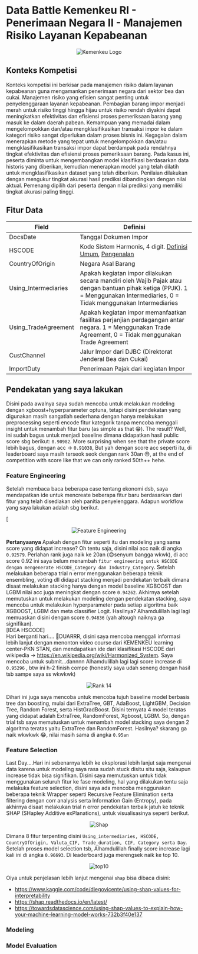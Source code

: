 # Data Battle Kemenkeu RI - Penerimaan Negara II - Manajemen Risiko Layanan Kepabeanan

<p align="center">
  <img src="https://3.bp.blogspot.com/-AuZmxe77T_k/WssHJWNtEjI/AAAAAAAAVPw/k13CLs_MXy8VdPs8iDWZjbLr2EncWgdWQCLcBGAs/w1200-h630-p-k-no-nu/kemenkeu.png" alt="Kemenkeu Logo">
</p>

## Konteks Kompetisi
Konteks kompetisi ini berkisar pada manajemen risiko dalam layanan kepabeanan guna mengamankan penerimaan negara dari sektor bea dan cukai. Manajemen risiko yang efisien sangat penting untuk penyelenggaraan layanan kepabeanan. Pembagian barang impor menjadi merah untuk risiko tinggi hingga hijau untuk risiko rendah diyakini dapat meningkatkan efektivitas dan efisiensi proses pemeriksaan barang yang masuk ke dalam daerah pabean. Kemampuan yang memadai dalam mengelompokkan dan/atau mengklasifikasikan transaksi impor ke dalam kategori risiko sangat diperlukan dalam proses bisnis ini. Kegagalan dalam menerapkan metode yang tepat untuk mengelompokkan dan/atau mengklasifikasikan transaksi impor dapat berdampak pada rendahnya tingkat efektivitas dan efisiensi proses pemeriksaan barang. Pada kasus ini, peserta diminta untuk mengembangkan model klasifikasi berdasarkan data historis yang diberikan, kemudian menerapkan model yang telah dilatih untuk mengklasifikasikan dataset yang telah diberikan. Penilaian dilakukan dengan mengukur tingkat akurasi hasil prediksi dibandingkan dengan nilai aktual. Pemenang dipilih dari peserta dengan nilai prediksi yang memiliki tingkat akurasi paling tinggi.

## Fitur Data

| Field                | Definisi                                                   |
|----------------------|------------------------------------------------------------|
| DocsDate             | Tanggal Dokumen Impor                                      |
| HSCODE               | Kode Sistem Harmonis, 4 digit. [Definisi Umum](https://en.wikipedia.org/wiki/Harmonized_System), [Pengenalan](https://klc2.kemenkeu.go.id/kms/knowledge/klc1-klasifikasi-kepabeanan-dan-cukai/detail/)|
| CountryOfOrigin      | Negara Asal Barang                                         |
| Using_Intermediaries | Apakah kegiatan impor dilakukan secara mandiri oleh Wajib Pajak atau dengan bantuan pihak ketiga (PPJK). 1 = Menggunakan Intermediaries, 0 = Tidak menggunakan Intermediaries |
| Using_TradeAgreement  | Apakah kegiatan impor memanfaatkan fasilitas perjanjian perdagangan antar negara. 1 = Menggunakan Trade Agreement, 0 = Tidak menggunakan Trade Agreement |
| CustChannel          | Jalur Impor dari DJBC (Direktorat Jenderal Bea dan Cukai)   |
| ImportDuty           | Penerimaan Pajak dari kegiatan Impor                        |

## Pendekatan yang saya lakukan
Disini pada awalnya saya sudah mencoba untuk melakukan modeling dengan xgboost+hyperparameter optuna, tetapi disini pendekatan yang digunakan masih sangatlah sederhana dengan hanya melakukan preprocessing seperti encode fitur kategorik tanpa mencoba menggali insight untuk menambah fitur baru (as simple as that 😁). The result?
Well, ini sudah bagus untuk menjadi baseline dimana didapatkan hasil public score sbg berikut: `0.90982`. More surprising when see that the private score lebih bagus, dengan acc -> `0.91038`, But yah dengan score acc seperti itu, di leaderboard saya masih terseok seok dengan rank 30an 😓, at the end of competition with score like that we can only ranked 50th++ hehe.

### Feature Engineering
Setelah membaca baca beberapa case tentang ekonomi dsb, saya mendapatkan ide untuk mencreate beberapa fitur baru berdasarkan dari fitur yang telah disediakan oleh panitia penyelenggara. Adapun workflow yang saya lakukan adalah sbg berikut. 

[<p align="center">
  <img src="https://drive.google.com/uc?export=view&id=15xlf1wFZa1EAHFmdxDlSLBw8bPxq3rj4" alt="Feature Engineering">
</p>

**Pertanyaanya** Apakah dengan fitur seperti itu dan modeling yang sama score yang didapat increase? Oh tentu saja, disini nilai acc naik di angka `0.92579`. Perlahan rank juga naik ke 20an (😊senyum bangga wkwk), di acc score 0.92 ini saya belum menambah `fitur engineering untuk HSCODE dengan mengenerate HSCODE_Category dan Industry_Category`. Setelah melakukan beberapa trial n error menggunakan beberapa teknik ensembling, voting dll didapat stacking menjadi pendekatan terbaik dimana disaat melakukan stacking hanya dengan model baseline XGBOOST dan LGBM nilai acc juga meningkat dengan score `0.94262`. Akhirnya setelah memutuskan untuk melakukan modeling dengan pendekatan stacking, saya mencoba untuk melakukan hyperparameter pada setiap algoritma baik XGBOOST, LGBM dan meta classifier Logit. Hasilnya? Alhamdulillah lagi lagi memuaskan disini dengan score `0.94836` (yah altough naiknya ga signifikan). <br>
[IDEA HSCODE]<br>
Hari berganti hari.... 🧨DUARRR, disini saya mencoba menggali informasi lebih lanjut dengan menonton video course dari KEMENKEU learning center-PKN STAN, dan mendapatkan ide dari klasifikasi HSCODE dari wikipedia -> https://en.wikipedia.org/wiki/Harmonized_System. Saya mencoba untuk submit...dannnn Alhamdulillah lagi lagi score increase di `0.95296`
, btw ini h-2 finish compe (honestly saya udah seneng dengan hasil tsb sampe saya ss wkwkwk)

<p align="center">
  <img src="https://drive.google.com/uc?export=view&id=19v2GqCSUZ26DsRCKQnDptyAjUQ2HXrNY" alt="Rank 14">
</p>

Dihari ini juga saya mencoba untuk mencoba tujuh baseline model berbasis tree dan boosting, mulai dari ExtraTree, GBT, AdaBoost, LightGBM, Decision Tree, Random Forest, serta HistGradBoost. Disini ternyata 4 model teratas yang didapat adalah ExtraTree, RandomForest, Xgboost, LGBM. So, dengan trial tsb saya memutuskan untuk menambah model stacking saya dengan 2 algoritma teratas yaitu ExtraTree dan RandomForest. Hasilnya? skarang ga naik wkwkwk 😂, nilai masih sama di angka `0.95an`

### Feature Selection
Last Day....Hari ini sebenarnya lebih ke eksplorasi lebih lanjut saja mengenai data karena untuk modeling saya rasa sudah stuck disitu situ saja, kalaupun increase tidak bisa signifikan. Disini saya memutuskan untuk tidak menggunakan seluruh fitur ke fase modeling, hal yang dilakukan tentu saja melakuka feature selection, disini saya ada mencoba menggunakan beberapa teknik Wrapper seperti Recursive Feature Elimination serta filtering dengan corr analysis serta Information Gain (Entropy), pada akhirnya disaat melakukan trial n error pendekatan terbaik jatuh ke teknik  SHAP (SHapley Additive exPlanations), untuk visualisasinya seperti berikut.

<p align="center">
  <img src="https://drive.google.com/uc?export=view&id=1Bf-dF1IZBUCCY8zt916-0R1THl4pNhiJ" alt="Shap">
</p>

Dimana 8 fitur terpenting disini `Using_intermediaries, HSCODE, CountryOfOrigin, Valuta_CIF, Trade_duration, CIF, Category serta Day`. Setelah proses model selection tsb, Alhamdulillah finally score increase lagi kali ini di angka `0.96693`. Di leaderboard juga merengsek naik ke top 10.

<p align="center">
  <img src="https://drive.google.com/uc?export=view&id=1Rnc6Ps8shycDiyQsNhM8tgzfvf6RSZjj" alt="top10">
</p>

Oiya untuk penjelasan lebih lanjut mengenai `shap` bisa dibaca disini:
- https://www.kaggle.com/code/diegovicente/using-shap-values-for-interpretability
- https://shap.readthedocs.io/en/latest/
- https://towardsdatascience.com/using-shap-values-to-explain-how-your-machine-learning-model-works-732b3f40e137


### Modeling
### Model Evaluation




